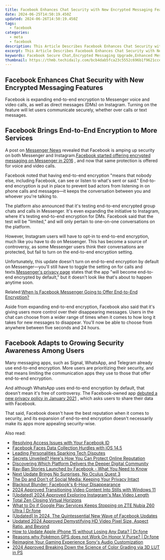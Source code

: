 ```yaml
---
title: Facebook Enhances Chat Security with New Encrypted Messaging Features
date: 2024-06-25T14:50:19.450Z
updated: 2024-06-26T14:50:19.450Z
tags:
  - facebook
categories:
  - meta
  - facebook
description: This Article Describes Facebook Enhances Chat Security with New Encrypted Messaging Features
excerpt: This Article Describes Facebook Enhances Chat Security with New Encrypted Messaging Features
keywords: Facebook Secure Chat,Encrypted Messaging Upgrade,Enhanced Message Privacy,Facebook Chat Encryption,Improved Digital Security,Safe Social Chatting,Facebook Enhanced Encryption
thumbnail: https://thmb.techidaily.com/bcb4dab5fca23c5552c696b1f9621ccec9d5240a378ece9f04f489b258c09834.jpg
---
```


## Facebook Enhances Chat Security with New Encrypted Messaging Features

 Facebook is expanding end-to-end encryption to Messenger voice and video calls, as well as direct messages (DMs) on Instagram. Turning on the feature will let users communicate securely, whether over calls or text messages.

## Facebook Brings End-to-End Encryption to More Services

 A post on [Messenger News](https://messengernews.fb.com/2021/08/13/messenger-updates-end-to-end-encrypted-chats-with-new-features/) revealed that Facebook is amping up security on both Messenger and Instagram.[Facebook started offering encrypted messaging on Messenger in 2016](https://www.makeuseof.com/tag/enjoy-secret-facebook-messenger-conversations/) , and now that same protection is offered for voice and video calls.

 Facebook noted that having end-to-end encryption "means that nobody else, including Facebook, can see or listen to what's sent or said." End-to-end encryption is put in place to prevent bad actors from listening in on phone calls and messages—it keeps the conversation between you and whoever you're talking to.

 The platform also announced that it's testing end-to-end encrypted group chats and calls in Messenger. It's even expanding the initiative to Instagram, where it's testing end-to-end encryption for DMs. Facebook said that the test will be "limited," and will only pertain to one-on-one conversations on the platform.

 However, Instagram users will have to opt-in to end-to-end encryption, much like you have to do on Messenger. This has become a source of controversy, as some Messenger users think their conversations are protected, but fail to turn on the end-to-end encryption setting.

 Unfortunately, this update doesn't turn on end-to-end encryption by default on Messenger—you'll still have to toggle the setting on for calls and texts.[Messenger's privacy page](https://www.messenger.com/privacy) states that the app "will become end-to-end encrypted by default," but it doesn't look like that's about to happen anytime soon.

 Related:[When Is Facebook Messenger Going to Offer End-to-End Encryption?](https://www.makeuseof.com/facebook-messenger-end-to-end-encryption/)

 Aside from expanding end-to-end encryption, Facebook also said that it's giving users more control over their disappearing messages. Users in the chat can choose from a wider range of times when it comes to how long it takes for new messages to disappear. You'll now be able to choose from anywhere between five seconds and 24 hours.

## Facebook Adapts to Growing Security Awareness Among Users

 Many messaging apps, such as Signal, WhatsApp, and Telegram already use end-to-end encryption. More users are prioritizing their security, and that means limiting the communication apps they use to those that offer end-to-end encryption.

 And although WhatsApp uses end-to-end encryption by default, that doesn't mean it's free of controversy. The Facebook-owned app [debuted a new privacy policy in January 2021](https://www.makeuseof.com/whatsapp-forces-share-data-with-facebook/) , which asks users to share their data with Facebook.

 That said, Facebook doesn't have the best reputation when it comes to security, and its expansion of end-to-end encryption doesn't necessarily make its apps more appealing security-wise.


<ins class="adsbygoogle"
     style="display:block"
     data-ad-format="autorelaxed"
     data-ad-client="ca-pub-7571918770474297"
     data-ad-slot="1223367746"></ins>



<ins class="adsbygoogle"
     style="display:block"
     data-ad-client="ca-pub-7571918770474297"
     data-ad-slot="8358498916"
     data-ad-format="auto"
     data-full-width-responsive="true"></ins>

<span class="atpl-alsoreadstyle">Also read:</span>
<div><ul>
<li><a href="https://facebook.techidaily.com/resolving-access-issues-with-your-facebook-id/"><u>Resolving Access Issues with Your Facebook ID</u></a></li>
<li><a href="https://facebook.techidaily.com/facebook-faces-data-collection-hurdles-with-ios-145/"><u>Facebook Faces Data Collection Hurdles with iOS 14.5</u></a></li>
<li><a href="https://facebook.techidaily.com/leading-personalities-sparking-tech-disputes/"><u>Leading Personalities Sparking Tech Disputes</u></a></li>
<li><a href="https://facebook.techidaily.com/secrets-unveiled-heres-how-you-can-protect-online-reputation/"><u>Secrets Unveiled? Here's How You Can Protect Online Reputation</u></a></li>
<li><a href="https://facebook.techidaily.com/discovering-which-platform-delivers-the-deeper-digital-community/"><u>Discovering Which Platform Delivers the Deeper Digital Community</u></a></li>
<li><a href="https://facebook.techidaily.com/ray-ban-stories-launched-by-facebook-what-you-need-to-know/"><u>Ray-Ban Stories Launched by Facebook - What You Need to Know</u></a></li>
<li><a href="https://facebook.techidaily.com/next-update-brings-no-surprises-no-oculus-quest-3/"><u>Next Update Brings No Surprises, No Oculus Quest 3</u></a></li>
<li><a href="https://facebook.techidaily.com/the-do-and-dont-of-social-media-keeping-your-privacy-intact/"><u>The Do and Don't of Social Media: Keeping Your Privacy Intact</u></a></li>
<li><a href="https://facebook.techidaily.com/blackout-blunder-facebooks-6-hour-disappearance/"><u>Blackout Blunder: Facebook's 6-Hour Disappearance</u></a></li>
<li><a href="https://some-skills.techidaily.com/2024-approved-transitioning-video-content-into-stills-with-windows-11/"><u>2024 Approved  Transitioning Video Content Into Stills with Windows 11</u></a></li>
<li><a href="https://instagram-videos.techidaily.com/updated-2024-approved-exploring-instagrams-max-video-length/"><u>[Updated] 2024 Approved  Exploring Instagram's Max Video Length</u></a></li>
<li><a href="https://extra-lessons.techidaily.com/total-zen-closing-virtual-horizons/"><u>Total Zen  Closing Virtual Horizons</u></a></li>
<li><a href="https://howto.techidaily.com/what-to-do-if-google-play-services-keeps-stopping-on-zte-nubia-z60-ultra-drfone-by-drfone-fix-android-problems-fix-android-problems/"><u>What to Do if Google Play Services Keeps Stopping on ZTE Nubia Z60 Ultra | Dr.fone</u></a></li>
<li><a href="https://facebook-video-content.techidaily.com/updated-in-2024-the-quintessential-new-wave-of-facebook-updates/"><u>[Updated] In 2024, The Quintessential New Wave of Facebook Updates</u></a></li>
<li><a href="https://ai-video-apps.techidaily.com/updated-2024-approved-demystifying-hd-video-pixel-size-aspect-ratio-and-beyond/"><u>Updated 2024 Approved Demystifying HD Video Pixel Size, Aspect Ratio, and Beyond</u></a></li>
<li><a href="https://techidaily.com/how-to-update-apple-iphone-15-without-losing-any-data-drfone-by-drfone-ios-system-repair-ios-system-repair/"><u>How to Update Apple iPhone 15 without Losing Any Data? | Dr.fone</u></a></li>
<li><a href="https://pokemon-go-android.techidaily.com/reasons-why-pokemon-gps-does-not-work-on-honor-v-purse-drfone-by-drfone-virtual-android/"><u>Reasons why Pokémon GPS does not Work On Honor V Purse? | Dr.fone</u></a></li>
<li><a href="https://extra-hints.techidaily.com/reimagine-your-gaming-experience-sonys-audio-customization/"><u>Reimagine Your Gaming Experience  Sony's Audio Customization</u></a></li>
<li><a href="https://extra-tips.techidaily.com/2024-approved-breaking-down-the-science-of-color-grading-via-3d-lut-in-ps/"><u>2024 Approved  Breaking Down the Science of Color Grading via 3D LUT in PS</u></a></li>
</ul></div>
